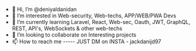 - 👋 Hi, I’m @deniyaldanidan
- 👀 I’m interested in Web-security, Web-techs, APP/WEB/PWA Devs
- 🌱 I’m currently learning Laravel, React, Web-sec, Oauth, JWT, GraphQL, REST, API's, WebSockets & other web-techs
- 💞️ I’m looking to collaborate on Interesting projects
- 📫 How to reach me ----- JUST DM on INSTA - jackdanijd97

<!---
deniyaldanidan/deniyaldanidan is a ✨ special ✨ repository because its `README.md` (this file) appears on your GitHub profile.
You can click the Preview link to take a look at your changes.
--->
